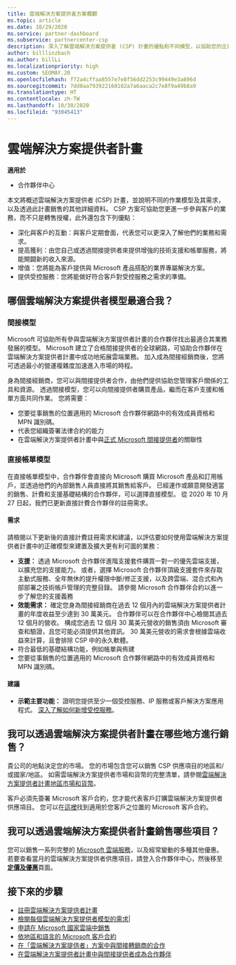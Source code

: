 ```yaml
---
title: 雲端解決方案提供者方案概觀
ms.topic: article
ms.date: 10/29/2020
ms.service: partner-dashboard
ms.subservice: partnercenter-csp
description: 深入了解雲端解決方案提供者 (CSP) 計畫的優點和不同模型，以協助您的企業透過新的客戶和新的專長持續成長。
author: billlinzbach
ms.author: billLi
ms.localizationpriority: high
ms.custom: SEOMAY.20
ms.openlocfilehash: f72a4cffaa8557e7e8f56dd2253c99449e3a696d
ms.sourcegitcommit: 7dd8aa793922160102a7a6aaca2c7e8f9a49b8a9
ms.translationtype: HT
ms.contentlocale: zh-TW
ms.lasthandoff: 10/30/2020
ms.locfileid: "93045413"
---
```

# <a name="cloud-solution-provider-program"></a>雲端解決方案提供者計畫 

**適用於**

- 合作夥伴中心

本文將概述雲端解決方案提供者 (CSP) 計畫，並說明不同的作業模型及其需求，以及透過此計畫銷售的其他詳細資料。  CSP 方案可協助您更進一步參與客戶的業務，而不只是轉售授權，此外還包含下列優點： 

- 深化與客戶的互動：與客戶定期會面，代表您可以更深入了解他們的業務和需求。
- 提高獲利：由您自己或透過間接提供者來提供增強的技術支援和帳單服務，將能開闢新的收入來源。  
- 增值：您將能為客戶提供與 Microsoft 產品搭配的業界專屬解決方案。
- 提供受控服務：您將能做好符合客戶對受控服務之需求的準備。 

## <a name="which-csp-model-is-best-for-me"></a>哪個雲端解決方案提供者模型最適合我？

### <a name="indirect-model"></a>間接模型

Microsoft 可協助所有參與雲端解決方案提供者計畫的合作夥伴找出最適合其業務發展的模型。 Microsoft 建立了合格間接提供者的全球網路，可協助合作夥伴在雲端解決方案提供者計畫中成功地拓展雲端業務。 加入成為間接經銷商後，您將可透過最小的營運複雜度加速進入市場的時程。 

身為間接經銷商，您可以與間接提供者合作，由他們提供協助您管理客戶關係的工具和資源。 透過間接模型，您可以向間接提供者購買產品，繼而在客戶支援和帳單方面共同作業。
您將需要： 

- 您要從事銷售的位置適用的 Microsoft 合作夥伴網路中的有效成員資格和 MPN 識別碼。
- 代表您組織簽署法律合約的能力
- 在雲端解決方案提供者計畫中與[正式 Microsoft 間接提供者](https://partnercenter.microsoft.com/partner/find-a-provider)的關聯性

### <a name="direct-bill-model"></a>直接帳單模型

在直接帳單模型中，合作夥伴會直接向 Microsoft 購買 Microsoft 產品和訂用帳戶，並透過他們的內部銷售人員直接將其銷售給客戶。 已經運作或願意開發適當的銷售、計費和支援基礎結構的合作夥伴，可以選擇直接模型。 從 2020 年 10 月 27 日起，我們已更新直接計費合作夥伴的註冊需求。

#### <a name="requirements"></a>需求

請檢閱以下更新後的直接計費註冊需求和建議，以評估要如何使用雲端解決方案提供者計畫中的正確模型來建置及擴大更有利可圖的業務：  

- **支援：** 透過 Microsoft 合作夥伴進階支援套件購買一對一的優先雲端支援，以擴充您的支援能力。 或者，選擇 Microsoft 合作夥伴頂級支援套件來存取主動式服務、全年無休的提升權限中斷/修正支援，以及跨雲端、混合式和內部部署之技術帳戶管理的完整目錄。 請參閱 Microsoft 合作夥伴合約以進一步了解您的支援義務
- **效能需求：** 確定您身為間接經銷商在過去 12 個月內的雲端解決方案提供者計畫的年度收益至少達到 30 萬美元。 合作夥伴可以在合作夥伴中心檢閱其過去 12 個月的營收。 構成您過去 12 個月 30 萬美元營收的銷售須由 Microsoft 審查和驗證，且您可能必須提供其他資訊。 30 萬美元營收的需求會根據雲端收益來計算，且會排除 CSP 中的永久軟體。
- 符合最低的基礎結構功能，例如帳單與佈建
- 您要從事銷售的位置適用的 Microsoft 合作夥伴網路中的有效成員資格和 MPN 識別碼。

#### <a name="recommendations"></a>建議

- **示範主要功能：** 證明您提供至少一個受控服務、IP 服務或客戶解決方案應用程式。 [深入了解如何新增受控服務](https://partner.microsoft.com/solutions/managed-services)。 

## <a name="where-can-i-sell-through-the-csp-program"></a>我可以透過雲端解決方案提供者計畫在哪些地方進行銷售？

貴公司的地點決定您的市場。 您的市場包含您可以銷售 CSP 供應項目的地區和/或國家/地區。 如需雲端解決方案提供者市場和貨幣的完整清單，請參閱[雲端解決方案提供者計畫地區市場和貨幣](regional-authorization-overview.md)。

客戶必須先簽署 Microsoft 客戶合約，您才能代表客戶訂購雲端解決方案提供者供應項目。 您可以在[這裡](agreements.md)找到適用於您客戶之位置的 Microsoft 客戶合約。  

## <a name="what-can-i-sell-through-the-csp-program"></a>我可以透過雲端解決方案提供者計畫銷售哪些項目？

您可以銷售一系列完整的 [Microsoft 雲端服務](https://partner.microsoft.com/cloud-solution-provider/products-and-services)，以及經常變動的多種其他優惠。 若要查看當月的雲端解決方案提供者供應項目，請登入合作夥伴中心，然後移至 [**定價及優惠**](https://partnercenter.microsoft.com/pcv/sales)頁面。

## <a name="next-steps"></a>接下來的步驟

- [註冊雲端解決方案提供者計畫](enrolling-in-the-csp-program.md)
- [檢閱每個雲端解決方案提供者模型的需求](https://partnercenter.microsoft.com/partner/cloud-solution-provider)|
- [申請在 Microsoft 國家雲端中銷售](csp-national-clouds-overview.md)
- [依地區和語言的 Microsoft 客戶合約](agreements.md)
- [在「雲端解決方案提供者」方案中與間接轉銷商的合作](indirect-provider-tasks-in-partner-center.md)
- [在雲端解決方案提供者計畫中與間接提供者成為合作夥伴](indirect-reseller-tasks-in-partner-center.md)
